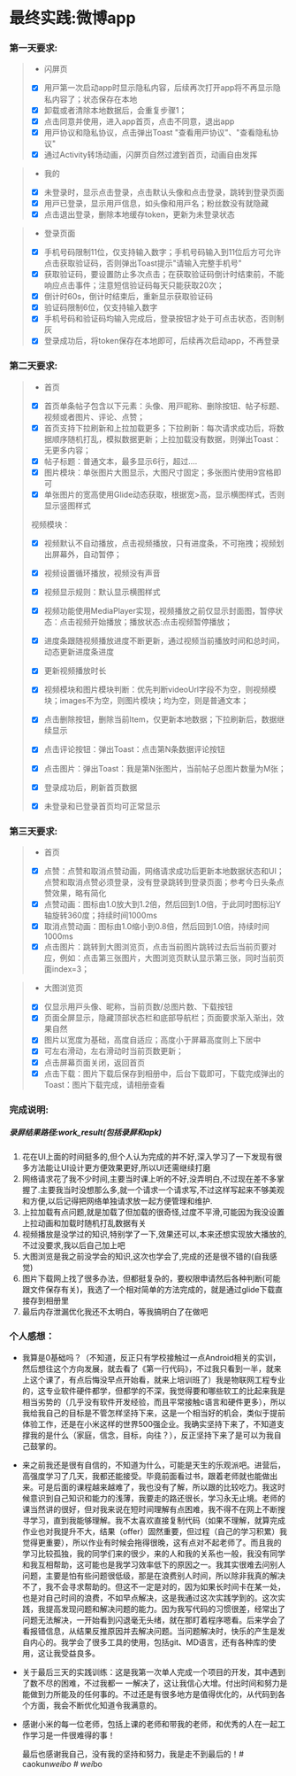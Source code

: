 # 最终实践:微博app

### 第一天要求:

> - 闪屏⻚
>
> - [x] ⽤⼾第⼀次启动app时显⽰隐私内容，后续再次打开app将不再显⽰隐私内容了；状态保存在本地
> - [x] 卸载或者清除本地数据后，会重复步骤1；
> - [x] 点击同意并使⽤，进⼊app⾸⻚，点击不同意，退出app
> - [x] ⽤⼾协议和隐私协议，点击弹出Toast "查看⽤⼾协议"、"查看隐私协议"
> - [x] 通过Activity转场动画，闪屏⻚⾃然过渡到⾸⻚，动画⾃由发挥

> - 我的
>
> - [x] 未登录时，显⽰点击登录，点击默认头像和点击登录，跳转到登录⻚⾯
> - [x] ⽤⼾已登录，显⽰⽤⼾信息，如头像和⽤⼾名；粉丝数没有就隐藏
> - [x] 点击退出登录，删除本地缓存token，更新为未登录状态

> - 登录⻚⾯
>
> - [x] ⼿机号码限制11位，仅⽀持输⼊数字；⼿机号码输⼊到11位后⽅可允许点击获取验证码，否则弹出Toast提⽰"请输⼊完整⼿机号"
> - [x] 获取验证码，要设置防⽌多次点击；在获取验证码倒计时结束前，不能响应点击事件；注意短信验证码每天只能获取20次；
> - [x] 倒计时60s，倒计时结束后，重新显⽰获取验证码
> - [x] 验证码限制6位，仅⽀持输⼊数字
> - [x] ⼿机号码和验证码均输⼊完成后，登录按钮才处于可点击状态，否则制灰
> - [x] 登录成功后，将token保存在本地即可，后续再次启动app，不再登录

### 第二天要求:

> - ⾸⻚
>
> - [x] ⾸⻚单条帖⼦包含以下元素：头像、⽤⼾昵称、删除按钮、帖⼦标题、视频或者图⽚、评论、点赞；
> - [x] ⾸⻚⽀持下拉刷新和上拉加载更多；下拉刷新：每次请求成功后，将数据顺序随机打乱，模拟数据更新；上拉加载没有数据，则弹出Toast：⽆更多内容；
> - [x] 帖⼦标题：普通⽂本，最多显⽰6⾏，超过....
> - [x] 图⽚模块：单张图⽚⼤图显⽰，⼤图尺⼨固定；多张图⽚使⽤9宫格即可
> - [x] 单张图⽚的宽⾼使⽤Glide动态获取，根据宽>⾼，显⽰横图样式，否则显⽰竖图样式
>
> 视频模块：
>
> - [x] 视频默认不⾃动播放，点击视频播放，只有进度条，不可拖拽；视频划出屏幕外，⾃动暂停；
> - [x]  视频设置循环播放，视频没有声⾳
> - [x] 视频显⽰规则：默认显⽰横图样式
> - [x]  视频功能使⽤MediaPlayer实现，视频播放之前仅显⽰封⾯图，暂停状态：点击视频开始播放；播放状态:点击视频暂停播放；
> - [x] 进度条跟随视频播放进度不断更新，通过视频当前播放时间和总时间，动态更新进度条进度
> - [x] 更新视频播放时⻓
>
> - [x] 视频模块和图⽚模块判断：优先判断videoUrl字段不为空，则视频模块；images不为空，则图⽚模块；均为空，则是普通⽂本；
> - [x] 点击删除按钮，删除当前Item，仅更新本地数据；下拉刷新后，数据继续显⽰
> - [x] 点击评论按钮：弹出Toast：点击第N条数据评论按钮
> - [x] 点击图⽚：弹出Toast：我是第N张图⽚，当前帖⼦总图⽚数量为M张；
> - [x] 登录成功后，刷新⾸⻚数据
> - [x] 未登录和已登录⾸⻚均可正常显⽰

### 第三天要求:

> - ⾸⻚
>
> - [x] 点赞：点赞和取消点赞动画，⽹络请求成功后更新本地数据状态和UI；点赞和取消点赞必须登录，没有登录跳转到登录⻚⾯；参考今⽇头条点赞效果，略有简化
> - [x] 点赞动画：图标由1.0放⼤到1.2倍，然后回到1.0倍，于此同时图标沿Y轴旋转360度；持续时间1000ms
> - [x] 取消点赞动画：图标由1.0缩⼩到0.8倍，然后回到1.0倍，持续时间1000ms
> - [x] 点击图⽚：跳转到⼤图浏览⻚，点击当前图⽚跳转过去后当前⻚要对应，例如：点击第三张图⽚，⼤图浏览⻚默认显⽰第三张，同时当前⻚⾯index=3；

> - ⼤图浏览⻚
>
> - [x] 仅显⽰⽤⼾头像、昵称，当前⻚数/总图⽚数、下载按钮
> - [x] ⻚⾯全屏显⽰，隐藏顶部状态栏和底部导航栏；⻚⾯要求渐⼊渐出，效果⾃然
> - [x] 图⽚以宽度为基础，⾼度⾃适应；⾼度⼩于屏幕⾼度则上下居中
> - [x] 可左右滑动，左右滑动时当前⻚数更新；
> - [x] 点击屏幕⻚⾯关闭，返回⾸⻚
> - [x] 点击下载：图⽚下载后保存到相册中，后台下载即可，下载完成弹出的Toast：图⽚下载完成，请相册查看

### 完成说明:

##### 录屏结果路径:work_result(包括录屏和apk)

1. 花在UI上面的时间挺多的,但个人认为完成的并不好,深入学习了一下发现有很多方法能让UI设计更方便效果更好,所以UI还需继续打磨
2. 网络请求花了我不少时间,主要当时课上听的不好,没弄明白,不过现在差不多掌握了.主要我当时没想那么多,就一个请求一个请求写,不过这样写起来不够美观和方便,以后记得把网络单独请求放一起方便管理和维护.
3. 上拉加载有点问题,就是加载了但加载的很奇怪,过度不平滑,可能因为我没设置上拉动画和加载时随机打乱数据有关
4. 视频播放是没学过的知识,特别学了一下,效果还可以,本来还想实现放大播放的,不过没要求,我以后自己加上吧
5. 大图浏览是我之前没学会的知识,这次也学会了,完成的还是很不错的(自我感觉)
6. 图片下载网上找了很多办法，但都挺复杂的，要权限申请然后各种判断(可能跟文件保存有关)，我选了一个相对简单的方法完成的，就是通过glide下载直接存到相册里
7. 最后内存泄漏优化我还不太明白，等我搞明白了在做吧

### 个人感想：

- 我算是0基础吗？（不知道，反正只有学校接触过一点Android相关的实训，然后想往这个方向发展，就去看了《第一行代码》，不过我只看到一半，就来上这个课了，有点后悔没早点开始看，就来上培训班了）我是物联网工程专业的，这专业软件硬件都学，但都学的不深，我觉得要和哪些软工的比起来我是相当劣势的（几乎没有软件开发经验，而且平常接触c语言和硬件更多），所以我给我自己的目标是不管怎样坚持下来，这是一个相当好的机会，类似于提前体验工作，还是在小米这样的世界500强企业。我确实坚持下来了，不知道支撑我的是什么（家庭，信念，目标，向往？），反正坚持下来了是可以为我自己鼓掌的。

- 来之前我还是很有自信的，不知道为什么，可能是天生的乐观派吧。进营后，高强度学习了几天，我都还能接受。毕竟前面看过书，跟着老师就也能做出来。可是后面的课程越来越难了，我也没有了解，所以跟的比较吃力。我这时候意识到自己知识和能力的浅薄，我要走的路还很长，学习永无止境。老师的课当然讲的很好，但对我来说在短时间理解有点困难，我不得不在网上不断搜寻学习，直到我能够理解。我不太喜欢直接复制代码（如果不理解，就算完成作业也对我提升不大，结果（offer）固然重要，但过程（自己的学习积累）我觉得更重要），所以作业有时候会拖得很晚，这有点对不起老师了。而且我的学习比较孤独，我的同学们来的很少，来的人和我的关系也一般，我没有同学和我互相帮助，这可能也是我学习效率低下的原因之一。我其实很难去问别人问题，主要是怕有些问题很低级，那是在浪费别人时间，所以除非我真的解决不了，我不会寻求帮助的。但这不一定是对的，因为如果长时间卡在某一处，也是对自己时间的浪费，不如早点解决，这是我通过这次实践学到的。这次实践，我提高发现问题和解决问题的能力。因为我写代码的习惯很差，经常出了问题无法解决，一开始看到闪退毫无头绪，就在那盯着程序嗯看。后来学会了看报错信息，从结果反推原因并去解决问题。当问题解决时，快乐的产生是发自内心的。我学会了很多工具的使用，包括git、MD语言，还有各种库的使用，这让我受益良多。

- 关于最后三天的实践训练：这是我第一次单人完成一个项目的开发，其中遇到了数不尽的困难，不过我都一 一解决了，这让我信心大增。付出时间和努力是能做到力所能及的任何事的。不过还是有很多地方是值得优化的，从代码到各个方面，我会不断优化知道令我满意的。

- 感谢小米的每一位老师，包括上课的老师和带我的老师，和优秀的人在一起工作学习是一件很难得的事！

  最后也感谢我自己，没有我的坚持和努力，我是走不到最后的！#   c a o k u n _ w e i b o  
 #   w e i _ b o  
 
